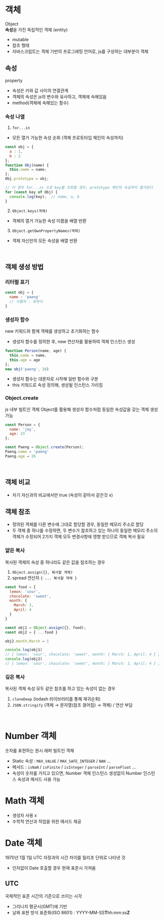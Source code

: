 # 객체
Object <br>
**속성**을 가진 독립적인 객체 (entity)
- mutable
- 참조 형태
- 자바스크립트는 객체 기반의 프로그래밍 언어로, js를 구성하는 대부분이 객체

## 속성
property <br>
- 속성은 키와 값 사이의 연결관계
- 객체의 속성은 js의 변수와 유사하고, 객체에 속해있음
- method(객체에 속해있는 함수)

### 속성 나열
1. `for...in`
  - 모든 열거 가능한 속성 순회 (객체 프로토타입 체인의 속성까지)
  ```js
  const obj = {
    a : 1,
    b : 2
  };
  function Obj(name) {
    this.name = name;
  };
  Obj.prototype = obj;

  // 이 경우 for...in 으로 key를 조회할 경우, prototype 체인의 속성까지 열거된다
  for (const key of Obj) {
    console.log(key);  // name, a, b
  }
  ```
2. `Object.keys(객체)`
  - 객체의 열거 가능한 속성 이름을 배열 반환
3. `Object.getOwnPropertyNames(객체)`
  - 객체 자신만의 모든 속성을 배열 반환
<br>

## 객체 생성 방법
### 리터럴 표기
```js
const obj = {
  name : 'paeng'
  // 식별자 : 표현식
}
```

### 생성자 함수
new 키워드와 함께 객체를 생성하고 초기화하는 함수 <br>
- 생성자 함수를 정의한 후, new 연산자를 활용하여 객체 인스턴스 생성
```js
function Person(name, age) {
  this.name = name,
  this.age = age
};
new obj('paeng', 26)
```
- 생성자 함수는 대문자로 시작해 일반 함수와 구분
- this 키워드로 속성 정의해, 생성될 인스턴스 가리킴

### Object.create
js 내부 빌트인 객체 Object를 활용해 생성자 함수처럼 동일한 속성값을 갖는 객체 생성 가능
```js
const Person = {
  name: 'joy',
  age: 23
};

const Paeng = Object.create(Person);
Paeng.name = 'paeng'
Paeng.age = 26
```
<br>

## 객체 비교
- 자기 자신과의 비교에서만 true (속성이 같아서 같은것 x)

## 객체 참조
- 정의된 객체를 다른 변수에 그대로 할당할 경우, 동일한 메모리 주소로 할당
- 두 객체 중 하나를 수정하면, 두 변수가 참조하고 있는 하나의 동일한 메모리 주소의 객체가 수정되어 2가지 객체 모두 변경사항에 영향 받으므로 객체 복사 필요
### 얕은 복사
복사된 객체의 속성 중 하나라도 같은 값을 참조하는 경우
1. `Object.assign({}, 복사할 객체)`
2. spread 연산자 `{ ... 복사할 객체 }`
```js
const food = {
  lemon: 'sour',
  chocolate: 'sweet',
  month: {
    March: 3,
    April: 4
  }
}

const obj1 = Object.assign({}, food);
const obj2 = { ...food }

obj2.month.March = 1

console.log(obj1)
// { lemon: 'sour', chocolate: 'sweet', month: { March: 1, April: 4 } }
console.log(obj2)
// { lemon: 'sour', chocolate: 'sweet', month: { March: 1, April: 4 } }
```
### 깊은 복사
복사된 객체 속성 모두 같은 참조를 하고 있는 속성이 없는 경우
1. `cloneDeep` (lodash 라이브러리를 통해 재귀순회)
2. `JSON.stringify` (객체 → 문자열(참조 끊어짐) → 객체) / 연산 부담

<br>

# Number 객체
숫자를 표현하는 원시 래퍼 빌트인 객체
- Static 속성 : `MAX_VALUE` / `MAX_SAFE_INTEGER` / `NAN` ...
- 메서드 : `isNaN` / `isFinite` / `isInteger` / `parseInt` / `parseFloat` ...
- 속성이 숫자를 가지고 있으면, Number 객체 인스턴스 생성없이 Number 인스턴스 속성과 메서드 사용 가능

# Math 객체
- 생성자 사용 x
- 수학적 연산과 작업을 위한 메서드 제공

# Date 객체
1970년 1월 1일 UTC 자정과의 시간 차이를 밀리초 단위로 나타낸 것
- 인자없이 Date 호출할 경우 현재 표준시 가져옴

## UTC 
국제적인 표준 시간의 기준으로 쓰이는 시각 <br>
- 그리니치 평균시(GMT)에 기반
- 날짜 표현 방식 표준화(ISO 8601) : YYYY-MM-SS**T**hh:mm:ss**Z**